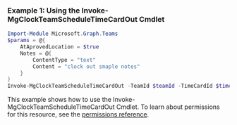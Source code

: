 ### Example 1: Using the Invoke-MgClockTeamScheduleTimeCardOut Cmdlet
```powershell
Import-Module Microsoft.Graph.Teams
$params = @{
	AtAprovedLocation = $true
	Notes = @{
		ContentType = "text"
		Content = "clock out smaple notes"
	}
}
Invoke-MgClockTeamScheduleTimeCardOut -TeamId $teamId -TimeCardId $timeCardId -BodyParameter $params
```
This example shows how to use the Invoke-MgClockTeamScheduleTimeCardOut Cmdlet.
To learn about permissions for this resource, see the [permissions reference](/graph/permissions-reference).
